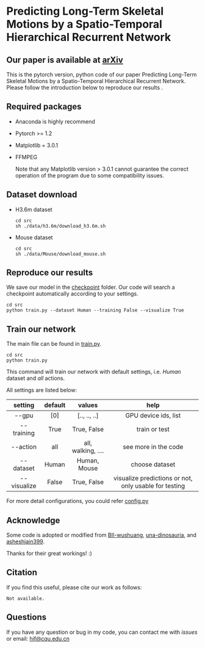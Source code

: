 # Predicting Long-Term Skeletal Motions by a Spatio-Temporal Hierarchical Recurrent Network
## Our paper is available at [arXiv](https://arxiv.org/abs/1911.02404)  
This is the pytorch version, python code of our paper Predicting Long-Term Skeletal Motions by a Spatio-Temporal Hierarchical Recurrent Network.  
Please follow the introduction below to reproduce our results .   

## Required packages

* Anaconda is highly recommend 

* Pytorch >= 1.2

* Matplotlib = 3.0.1

* FFMPEG 

  Note that any Matplotlib version > 3.0.1 cannot guarantee the correct operation of the program due to some compatibility issues.

## Dataset download

* H3.6m dataset

  ```shell
  cd src
  sh ./data/h3.6m/download_h3.6m.sh
  ```

* Mouse dataset

  ```shell
  cd src
  sh ./data/Mouse/download_mouse.sh
  ```
  
## Reproduce our results

We save our model in the [checkpoint]( https://github.com/p0werHu/human-motion-prediction/tree/master/src/checkpoint ) folder. Our code will search a checkpoint automatically according to your settings. 

```shell
cd src
python train.py --dataset Human --training False --visualize True
```

## Train our network

The main file can be found in [train.py]( https://github.com/p0werHu/human-motion-prediction/blob/master/src/train.py ).

````shell
cd src
python train.py
````

This command will train our network with default settings, i.e. *Human* dataset and *all* actions.

All settings are listed below:

setting | default | values | help
:--:|:--:|:--:|:--:
--gpu|[0]|[.., .., ..]|GPU device ids, list
--training|True|True, False| train or test
--action|all|all, walking, ....|see more in the code
--dataset|Human|Human, Mouse|choose dataset
--visualize|False|True, False|visualize predictions or not, only usable for testing

For more detail configurations, you could refer [config.py]( https://github.com/p0werHu/human-motion-prediction/blob/master/src/config.py )

## Acknowledge 

Some code is adopted or modified from [BII-wushuang]( https://github.com/BII-wushuang/Lie-Group-Motion-Prediction ), [una-dinosauria]( https://github.com/una-dinosauria/human-motion-prediction ), and [asheshjain399]( https://github.com/asheshjain399/RNNexp ).   

Thanks for their great workings! :)

## Citation

If you find this useful, please cite our work as follows:

```
Not available.
```

## Questions
If you have any question or bug in my code, you can contact me with *issues* or email: hjf@cqu.edu.cn



